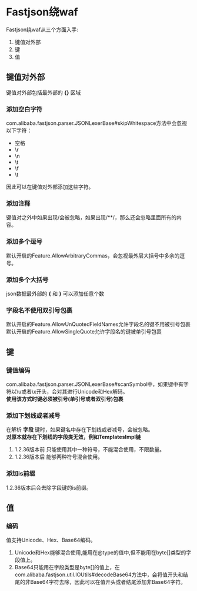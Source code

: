 # Fastjson绕waf

Fastjson绕waf从三个方面入手:  

1. 键值对外部
2. 键
3. 值

## 键值对外部

键值对外部包括最外部的 __{}__ 区域

### 添加空白字符

com.alibaba.fastjson.parser.JSONLexerBase#skipWhitespace方法中会忽视以下字符：  

* 空格
* \r
* \n
* \t
* \f
* \t  

因此可以在键值对外部添加这些字符。

### 添加注释

键值对之外中如果出现/会被忽略，如果出现/**/，那么还会忽略里面所有的内容。

### 添加多个逗号

默认开启的Feature.AllowArbitraryCommas，会忽视最外层大括号中多余的逗号。

### 添加多个大括号

json数据最外部的 __{__ 和 __}__ 可以添加任意个数

### 字段名不使用双引号包裹

默认开启的Feature.AllowUnQuotedFieldNames允许字段名的键不用被引号包裹  
默认开启的Feature.AllowSingleQuote允许字段名的键被单引号包裹

## 键

### 键值编码

com.alibaba.fastjson.parser.JSONLexerBase#scanSymbol中，如果键中有字符以\u或者\x开头，会对其进行Unicode和Hex解码。  
__使用该方式时键必须被引号(单引号或者双引号)包裹__

### 添加下划线或者减号

在解析 __字段__ 键时，如果键名中存在下划线或者减号，会被忽略。  
__对原本就存在下划线的字段类无效，例如TemplatesImpl链__

1. 1.2.36版本前
只能使用其中一种符号，不能混合使用，不限数量。
2. 1.2.36版本后
能够两种符号混合使用。  

### 添加is前缀

1.2.36版本后会去除字段键的is前缀。

## 值

### 编码

值支持Unicode、Hex、Base64编码。

1. Unicode和Hex能够混合使用,能用在@type的值中,但不能用在byte[]类型的字段值上。
2. Base64只能用在字段类型是byte[]的值上，在com.alibaba.fastjson.util.IOUtils#decodeBase64方法中，会将值开头和结尾的非Base64字符去除，因此可以在值开头或者结尾添加非Base64字符。

